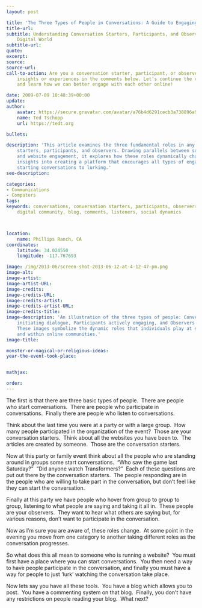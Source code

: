 ```yaml
---
layout: post

title: 'The Three Types of People in Conversations: A Guide to Engaging Your Audience'
title-url:
subtitle: Understanding Conversation Starters, Participants, and Observers in the
    Digital World
subtitle-url:
quote:
excerpt:
source:
source-url:
call-to-action: Are you a conversation starter, participant, or observer? Share your
    insights or experiences in the comments below. Let’s continue the conversation
    and learn how we can better engage with each other online!

date: 2009-07-09 10:48:39+00:00
update:
author:
    avatar: https://secure.gravatar.com/avatar/a76b4d6291cecb3a738896a971bfb903?s=512&d=mp&r=g
    name: Ted Tschopp
    url: https://tedt.org

bullets:

description: 'This article examines the three fundamental roles in any conversation:
    starters, participants, and observers. Drawing parallels between social gatherings
    and website engagement, it explores how these roles dynamically change and offers
    insights into creating a platform that encourages all types of engagement, from
    starting conversations to lurking.'
seo-description:

categories:
- Communications
- Computers
tags:
keywords: conversations, conversation starters, participants, observers, website engagement,
    digital community, blog, comments, listeners, social dynamics



location:
    name: Phillips Ranch, CA
coordinates:
    latitude: 34.024550
    longitude: -117.767693

image: /img/2013-06/screen-shot-2013-06-12-at-4-12-47-pm.png
image-alt:
image-artist:
image-artist-URL:
image-credits:
image-credits-URL:
image-credits-artist:
image-credits-artist-URL:
image-credits-title:
image-description: 'An illustration of the three types of people: Conversation Starters
    initiating dialogue, Participants actively engaging, and Observers silently listening.
    These images symbolize the dynamic roles that individuals play at social events
    and within online communities.'
image-title:

monster-or-magical-or-religious-ideas:
year-the-event-took-place:


mathjax:

order:
---
```

The first is that there are three basic types of people.  There are people who start conversations.  There are people who participate in conversations.  Finally there are people who listen to conversations.

Think about the last time you were at a party or with a large group.  How many people participated in the organization of the event?  Those are your conversation starters.  Think about all the websites you have been to.  The articles are created by someone.  Those are the conversation starters.

Now at this party or family event think about all the people who are standing around in groups some start conversations.  “Who saw the game last Saturday?”  “Did anyone watch Transformers?”  Each of these questions are put out there by the conversation starters.  The people responding are in the people who are willing to take part in the conversation, but don’t feel like they can start the conversation.

Finally at this party we have people who hover from group to group to group, listening to what people are saying and taking it all in.  These people are your observers.  They want to hear what others are saying but, for various reasons, don’t want to participate in the conversation.

Now as I’m sure you are aware of, these roles change.  At some point in the evening you move from one category to another taking different roles as the conversation progresses.

So what does this all mean to someone who is running a website?  You must first have a place where you can start conversations.  You then need a way to have people participate in the conversation, and finally you must have a way for people to just ‘lurk’ watching the conversation take place.

Now lets say you have all these tools.  You have a blog which allows you to post.  You have a commenting system on that blog.  Finally, you don’t have any restrictions on people reading your blog.  What next?
